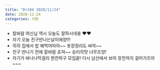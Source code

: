 ```yaml
---
title: "D+104 2020/11/24"
date: 2020-11-24
categories: 사랑
---
```

- 칼바람 여신님 역시 오늘도 잘하시네용 ❤❤
- 자기 오늘 친구만나는날이에양!!!
- 히히 집에서 밥 해먹어따아~~ 옷장정리도 싸악~~
- 친구 만나기 전에 칼바람 죠져~~ 승리의맛 너무조앙!
- 자기가 바나나막걸리 한잔하구 모임끝! 다시 남산에서 보아 장전까지 걸어가즈아~~~
